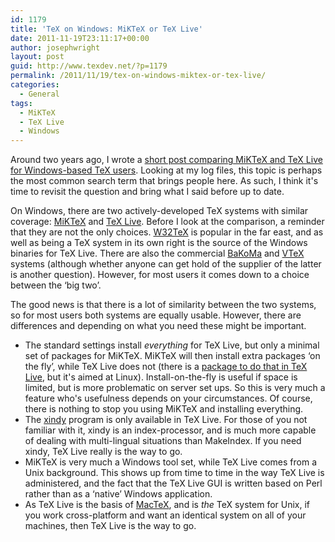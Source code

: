```yaml
---
id: 1179
title: 'TeX on Windows: MiKTeX or TeX Live'
date: 2011-11-19T23:11:17+00:00
author: josephwright
layout: post
guid: http://www.texdev.net/?p=1179
permalink: /2011/11/19/tex-on-windows-miktex-or-tex-live/
categories:
  - General
tags:
  - MiKTeX
  - TeX Live
  - Windows
---
```

Around two years ago, I wrote a [short post comparing MiKTeX and TeX Live for Windows-based TeX users](http://www.texdev.net/2009/11/07/windows-tex-users-miktex-or-tex-live/). Looking at my log files, this topic is perhaps the most common search term that brings people here. As such, I think it's time to revisit the question and bring what I said before up to date.

On Windows, there are two actively-developed TeX systems with similar coverage: [MiKTeX](http://www.miktex.org/) and [TeX Live](http://tug.org/texlive). Before I look at the comparison, a reminder that they are not the only choices. [W32TeX](http://w32tex.org/) is popular in the far east, and as well as being a TeX system in its own right is the source of the Windows binaries for TeX Live. There are also the commercial [BaKoMa](http://www.bakoma-tex.com/) and [VTeX](http://www.micropress-inc.com/) systems (although whether anyone can get hold of the supplier of the latter is another question). However, for most users it comes down to a choice between the ‘big two’.

The good news is that there is a lot of similarity between the two systems, so for most users both systems are equally usable. However, there are differences and depending on what you need these might be important.

- The standard settings install _everything_ for TeX Live, but only a minimal set of packages for MiKTeX. MiKTeX will then install extra packages ‘on the fly’, while TeX Live does not (there is a [package to do that in TeX Live](http://ctan.org/pkg/texliveonfly), but it's aimed at Linux). Install-on-the-fly is useful if space is limited, but is more problematic on server set ups. So this is very much a feature who's usefulness depends on your circumstances. Of course, there is nothing to stop you using MiKTeX and installing everything.
- The [xindy](http://www.xindy.org/) program is only available in TeX Live. For those of you not familiar with it, xindy is an index-processor, and is much more capable of dealing with multi-lingual situations than MakeIndex. If you need xindy, TeX Live really is the way to go.
- MiKTeX is very much a Windows tool set, while TeX Live comes from a Unix background. This shows up from time to time in the way TeX Live is administered, and the fact that the TeX Live GUI is written based on Perl rather than as a ‘native’ Windows application.
- As TeX Live is the basis of [MacTeX](http://tug.org/mactex), and is _the_ TeX system for Unix, if you work cross-platform and want an identical system on all of your machines, then TeX Live is the way to go.

